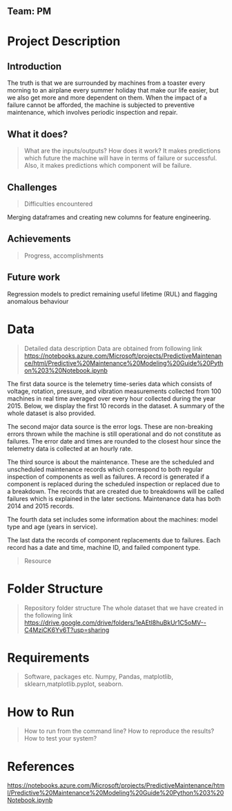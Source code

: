 ## Team: PM

# Project Description
  ## Introduction
  The truth is that we are surrounded by machines from a toaster every morning to an airplane every summer holiday that make our life easier, but we also get more and more dependent on them. When the impact of a failure cannot be afforded, the machine is subjected to preventive maintenance, which involves periodic inspection and repair.
  
  ## What it does? 
  > What are the inputs/outputs? How does it work?
It makes predictions which future the machine will have in terms of failure or successful.  Also, it makes predictions which component will be failure.
  
  ## Challenges
  > Difficulties encountered
 
Merging dataframes and creating new columns for feature engineering.
 ## Achievements
 > Progress, accomplishments
 
  ## Future work
 Regression models to predict remaining useful lifetime (RUL) and flagging anomalous behaviour
  
# Data 
 > Detailed data description
Data are obtained from following link https://notebooks.azure.com/Microsoft/projects/PredictiveMaintenance/html/Predictive%20Maintenance%20Modeling%20Guide%20Python%203%20Notebook.ipynb
 
 The first data source is the telemetry time-series data which consists of voltage, rotation, pressure, and vibration measurements collected from 100 machines in real time averaged over every hour collected during the year 2015. Below, we display the first 10 records in the dataset. A summary of the whole dataset is also provided.

The second major data source is the error logs. These are non-breaking errors thrown while the machine is still operational and do not constitute as failures. The error date and times are rounded to the closest hour since the telemetry data is collected at an hourly rate.

The third source is about the maintenance. These are the scheduled and unscheduled maintenance records which correspond to both regular inspection of components as well as failures. A record is generated if a component is replaced during the scheduled inspection or replaced due to a breakdown. The records that are created due to breakdowns will be called failures which is explained in the later sections. Maintenance data has both 2014 and 2015 records.

The fourth data set includes some information about the machines: model type and age (years in service).

The last data the records of component replacements due to failures. Each record has a date and time, machine ID, and failed component type.
 
 > Resource
# Folder Structure
 > Repository folder structure
 The whole dataset that we have created in the following link  https://drive.google.com/drive/folders/1eAEtl8huBkUr1C5oMV--C4MziCK6Yv6T?usp=sharing
 
# Requirements
> Software, packages etc.
Numpy, Pandas, matplotlib, sklearn,matplotlib.pyplot, seaborn.

# How to Run
> How to run from the command line? How to reproduce the results?  How to test your system? 

# References
https://notebooks.azure.com/Microsoft/projects/PredictiveMaintenance/html/Predictive%20Maintenance%20Modeling%20Guide%20Python%203%20Notebook.ipynb

